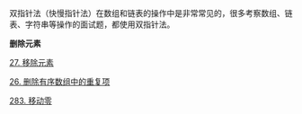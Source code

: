 

双指针法（快慢指针法）在数组和链表的操作中是非常常见的，很多考察数组、链表、字符串等操作的面试题，都使用双指针法。

**删除元素**

<a href="27.cpp">27. 移除元素</a>

<a href="26.cpp">26. 删除有序数组中的重复项</a>

<a href="283.cpp">283. 移动零</a>
